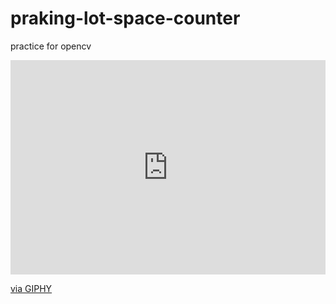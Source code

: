 # praking-lot-space-counter
practice for opencv
<div style="width:100%;height:0;padding-bottom:68%;position:relative;"><iframe src="https://giphy.com/embed/qx7CA1lbT7UwNXcwad" width="100%" height="100%" style="position:absolute" frameBorder="0" class="giphy-embed" allowFullScreen></iframe></div><p><a href="https://giphy.com/gifs/qx7CA1lbT7UwNXcwad">via GIPHY</a></p>

